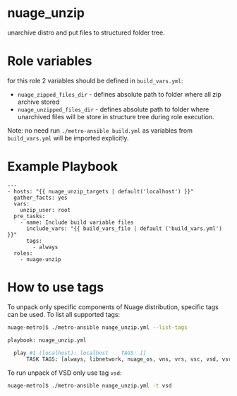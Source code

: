 nuage_unzip
===========

unarchive distro and put files to structured folder tree.

Role variables
=========
for this role 2 variables should be defined in `build_vars.yml`:
- `nuage_zipped_files_dir` - defines absolute path to folder where all zip archive stored
- `nuage_unzipped_files_dir` - defines absolute path to folder where unarchived files will be store in structure tree during role execution.

Note: no need run `./metro-ansible build.yml` as variables from `build_vars.yml` will be imported explicitly.

Example Playbook
================
```
---
- hosts: "{{ nuage_unzip_targets | default('localhost') }}"
  gather_facts: yes
  vars:
    unzip_user: root
  pre_tasks:
    - name: Include build variable files
      include_vars: "{{ build_vars_file | default ('build_vars.yml') }}"
      tags:
        - always
  roles:
    - nuage-unzip
```

How to use tags
===============
To unpack only specific components of Nuage distribution, specific tags can be used.
To list all supported tags:
```bash
nuage-metro]$ ./metro-ansible nuage_unzip.yml --list-tags

playbook: nuage_unzip.yml

  play #1 (localhost): localhost	TAGS: []
      TASK TAGS: [always, libnetwork, nuage_os, vns, vrs, vsc, vsd, vsr, vstat]

```

To run unpack of VSD only use tag `vsd`:
```bash
nuage-metro]$ ./metro-ansible nuage_unzip.yml -t vsd
```
